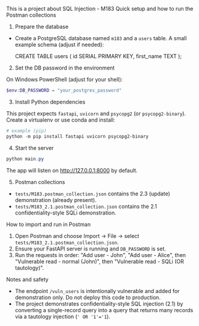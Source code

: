 This is a project about SQL Injection - M183
Quick setup and how to run the Postman collections

1) Prepare the database

- Create a PostgreSQL database named `m183` and a `users` table. A small example schema (adjust if needed):

	CREATE TABLE users (
			id SERIAL PRIMARY KEY,
			first_name TEXT
	);

2) Set the DB password in the environment

On Windows PowerShell (adjust for your shell):

```powershell
$env:DB_PASSWORD = "your_postgres_password"
```

3) Install Python dependencies

This project expects `fastapi`, `uvicorn` and `psycopg2` (or `psycopg2-binary`). Create a virtualenv or use conda and install:

```powershell
# example (pip)
python -m pip install fastapi uvicorn psycopg2-binary
```

4) Start the server

```powershell
python main.py
```

The app will listen on http://127.0.0.1:8000 by default.

5) Postman collections

- `tests/M183.postman_collection.json` contains the 2.3 (update) demonstration (already present).
- `tests/M183_2.1.postman_collection.json` contains the 2.1 confidentiality-style SQLi demonstration.

How to import and run in Postman

1. Open Postman and choose Import -> File -> select `tests/M183_2.1.postman_collection.json`.
2. Ensure your FastAPI server is running and `DB_PASSWORD` is set.
3. Run the requests in order: "Add user - John", "Add user - Alice", then "Vulnerable read - normal (John)", then "Vulnerable read - SQLi (OR tautology)".

Notes and safety

- The endpoint `/vuln_users` is intentionally vulnerable and added for demonstration only. Do not deploy this code to production.
- The project demonstrates confidentiality-style SQL injection (2.1) by converting a single-record query into a query that returns many records via a tautology injection (`' OR '1'='1`).
